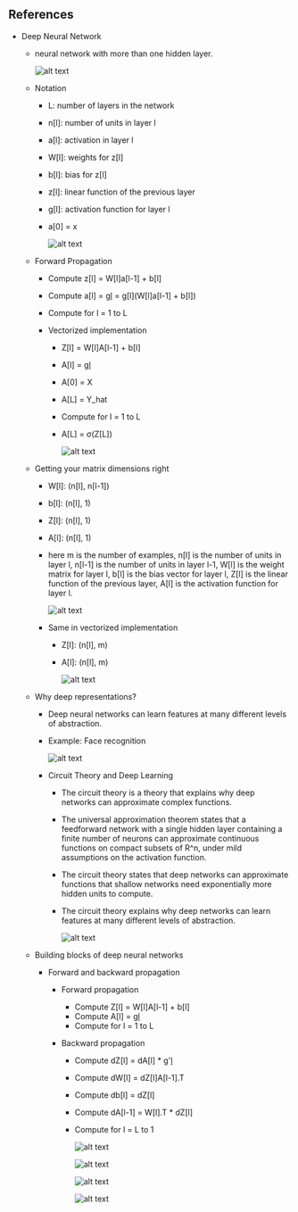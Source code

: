## References

- Deep Neural Network

    - neural network with more than one hidden layer.

        ![alt text](image.png)

    - Notation

        - L: number of layers in the network
        - n[l]: number of units in layer l
        - a[l]: activation in layer l
        - W[l]: weights for z[l]
        - b[l]: bias for z[l]
        - z[l]: linear function of the previous layer
        - g[l]: activation function for layer l
        - a[0] = x

            ![alt text](image-1.png)

    - Forward Propagation

        - Compute z[l] = W[l]a[l-1] + b[l]
        - Compute a[l] = g[l](z[l]) = g[l](W[l]a[l-1] + b[l])
        - Compute for l = 1 to L

        - Vectorized implementation

            - Z[l] = W[l]A[l-1] + b[l]
            - A[l] = g[l](Z[l])
            - A[0] = X
            - A[L] = Y_hat
            - Compute for l = 1 to L
            - A[L] = σ(Z[L])

                ![alt text](image-2.png)

    - Getting your matrix dimensions right

        - W[l]: (n[l], n[l-1])
        - b[l]: (n[l], 1)
        - Z[l]: (n[l], 1)
        - A[l]: (n[l], 1)

        - here m is the number of examples, n[l] is the number of units in layer l, n[l-1] is the number of units in layer l-1, W[l] is the weight matrix for layer l, b[l] is the bias vector for layer l, Z[l] is the linear function of the previous layer, A[l] is the activation function for layer l.

            ![alt text](image-3.png)

        - Same in vectorized implementation

            - Z[l]: (n[l], m)
            - A[l]: (n[l], m)

                ![alt text](image-4.png)

    - Why deep representations?

        - Deep neural networks can learn features at many different levels of abstraction.

        - Example: Face recognition

            ![alt text](image-5.png)

        - Circuit Theory and Deep Learning

            - The circuit theory is a theory that explains why deep networks can approximate complex functions.

            - The universal approximation theorem states that a feedforward network with a single hidden layer containing a finite number of neurons can approximate continuous functions on compact subsets of R^n, under mild assumptions on the activation function.

            - The circuit theory states that deep networks can approximate functions that shallow networks need exponentially more hidden units to compute.

            - The circuit theory explains why deep networks can learn features at many different levels of abstraction.

                ![alt text](image-6.png)

    - Building blocks of deep neural networks

        - Forward and backward propagation

            - Forward propagation

                - Compute Z[l] = W[l]A[l-1] + b[l]
                - Compute A[l] = g[l](Z[l])
                - Compute for l = 1 to L

            - Backward propagation

                - Compute dZ[l] = dA[l] * g'[l](Z[l])
                - Compute dW[l] = dZ[l]A[l-1].T
                - Compute db[l] = dZ[l]
                - Compute dA[l-1] = W[l].T * dZ[l]
                - Compute for l = L to 1

                    ![alt text](image-7.png)

                    ![alt text](image-8.png)

                    ![alt text](image-9.png)

                    ![alt text](image-10.png)